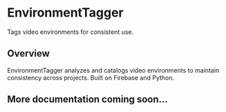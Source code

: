 # EnvironmentTagger

Tags video environments for consistent use.

## Overview

EnvironmentTagger analyzes and catalogs video environments to maintain consistency across projects. Built on Firebase and Python.

## More documentation coming soon...